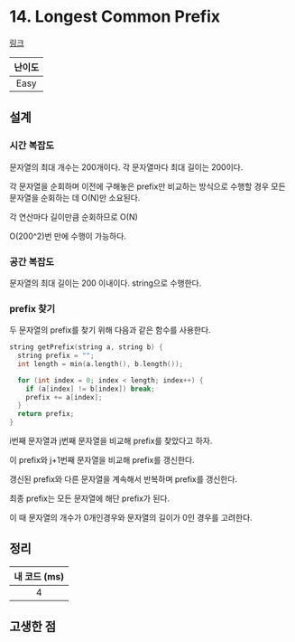 # 14. Longest Common Prefix

[링크](https://leetcode.com/problems/longest-common-prefix/)

| 난이도 |
| :----: |
|  Easy  |

## 설계

### 시간 복잡도

문자열의 최대 개수는 200개이다. 각 문자열마다 최대 길이는 200이다.

각 문자열을 순회하며 이전에 구해놓은 prefix만 비교하는 방식으로 수행할 경우 모든 문자열을 순회하는 데 O(N)만 소요된다.

각 연산마다 길이만큼 순회하므로 O(N)

O(200^2)번 만에 수행이 가능하다.

### 공간 복잡도

문자열의 최대 길이는 200 이내이다. string으로 수행한다.

### prefix 찾기

두 문자열의 prefix를 찾기 위해 다음과 같은 함수를 사용한다.

```cpp
string getPrefix(string a, string b) {
  string prefix = "";
  int length = min(a.length(), b.length());

  for (int index = 0; index < length; index++) {
    if (a[index] != b[index]) break;
    prefix += a[index];
  }
  return prefix;
}
```

i번째 문자열과 j번째 문자열을 비교해 prefix를 찾았다고 하자.

이 prefix와 j+1번째 문자열을 비교해 prefix를 갱신한다.

갱신된 prefix와 다른 문자열을 계속해서 반복하며 prefix를 갱신한다.

최종 prefix는 모든 문자열에 해단 prefix가 된다.

이 때 문자열의 개수가 0개인경우와 문자열의 길이가 0인 경우를 고려한다.

## 정리

| 내 코드 (ms) |
| :----------: |
|      4       |

## 고생한 점
